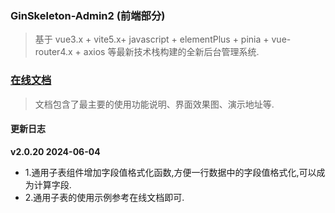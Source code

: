 ### GinSkeleton-Admin2 (前端部分)
> 基于 vue3.x + vite5.x+ javascript + elementPlus + pinia + vue-router4.x + axios 等最新技术栈构建的全新后台管理系统.


###  [在线文档](https://www.yuque.com/xiaofensinixidaouxiang/qmanaq/qmucb4)
> 文档包含了最主要的使用功能说明、界面效果图、演示地址等.


####  更新日志
**v2.0.20  2024-06-04**
- 1.通用子表组件增加字段值格式化函数,方便一行数据中的字段值格式化,可以成为计算字段.
- 2.通用子表的使用示例参考在线文档即可.


